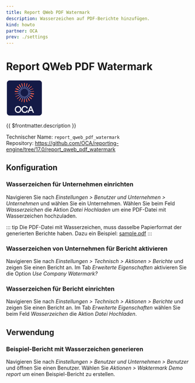 ```yaml
---
title: Report QWeb PDF Watermark
description: Wasserzeichen auf PDF-Berichte hinzufügen.
kind: howto
partner: OCA
prev: ./settings
---
```

# Report QWeb PDF Watermark
![icon_oca_app](attachments/icon_oca_app.png)

{{ $frontmatter.description }}

Technischer Name: `report_qweb_pdf_watermark`\
Repository: <https://github.com/OCA/reporting-engine/tree/17.0/report_qweb_pdf_watermark>

## Konfiguration

### Wasserzeichen für Unternehmen einrichten

Navigieren Sie nach *Einstellungen > Benutzer und Unternehmen > Unternehmen* und wählen Sie ein Unternehmen. Wählen Sie beim Feld *Wasserzeichen* die Aktion *Datei Hochladen* um eine PDF-Datei mit Wasserzeichen hochzuladen.

::: tip
Die PDF-Datei mit Wasserzeichen, muss dasselbe Papierformat der generierten Berichte haben. Dazu ein Beispiel: [sample.pdf](https://github.com/Mint-System/Odoo-Wiki/raw/master/assets/sample.pdf)[](attachments/sample.pdf)
:::

### Wasserzeichen von Unternehmen für Bericht aktivieren

Navigieren Sie nach *Einstellungen > Technisch > Aktionen > Berichte* und zeigen Sie einen Bericht an. Im Tab *Erweiterte Eigenschaften* aktivieren Sie die Option *Use Company Watermark?*

### Wasserzeichen für Bericht einrichten

Navigieren Sie nach *Einstellungen > Technisch > Aktionen > Berichte* und zeigen Sie einen Bericht an. Im Tab *Erweiterte Eigenschaften* wählen Sie beim Feld *Wasserzeichen* die Aktion *Datei Hochladen*.

## Verwendung

### Beispiel-Bericht mit Wasserzeichen generieren

Navigieren Sie nach *Einstellungen > Benutzer und Unternehmen > Benutzer* und öffnen Sie einen Benutzer. Wählen Sie *Aktionen > Waktermark Demo report* um einen Beispiel-Bericht zu erstellen.
